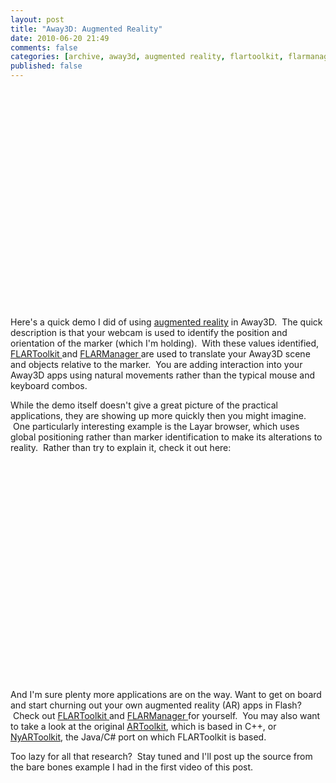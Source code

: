 ```yaml
---
layout: post
title: "Away3D: Augmented Reality"
date: 2010-06-20 21:49
comments: false
categories: [archive, away3d, augmented reality, flartoolkit, flarmanager]
published: false
---
```


<object classid="clsid:d27cdb6e-ae6d-11cf-96b8-444553540000" width="425" height="350" codebase="http://download.macromedia.com/pub/shockwave/cabs/flash/swflash.cab#version=6,0,40,0"><param name="src" value="http://www.youtube.com/v/PYBgPjxeQ-8" /><embed type="application/x-shockwave-flash" width="425" height="350" src="http://www.youtube.com/v/PYBgPjxeQ-8"> </embed></object>

Here's a quick demo I did of using <a href="http://en.wikipedia.org/wiki/Augmented_reality" target="_blank">augmented reality</a> in Away3D.  The quick description is that your webcam is used to identify the position and orientation of the marker (which I'm holding).  With these values identified, <a href="http://www.libspark.org/wiki/saqoosha/FLARToolKit/en" target="_blank">FLARToolkit </a>and <a href="http://words.transmote.com/wp/flarmanager/" target="_blank">FLARManager </a>are used to translate your Away3D scene and objects relative to the marker.  You are adding interaction into your Away3D apps using natural movements rather than the typical mouse and keyboard combos.

While the demo itself doesn't give a great picture of the practical applications, they are showing up more quickly then you might imagine.  One particularly interesting example is the Layar browser, which uses global positioning rather than marker identification to make its alterations to reality.  Rather than try to explain it, check it out here:

<object classid="clsid:d27cdb6e-ae6d-11cf-96b8-444553540000" width="425" height="350" codebase="http://download.macromedia.com/pub/shockwave/cabs/flash/swflash.cab#version=6,0,40,0"><param name="src" value="http://www.youtube.com/v/b64_16K2e08" /><embed type="application/x-shockwave-flash" width="425" height="350" src="http://www.youtube.com/v/b64_16K2e08"></embed></object>

And I'm sure plenty more applications are on the way.  Want to get on board and start churning out your own augmented reality (AR) apps in Flash?  Check out <a href="http://www.libspark.org/wiki/saqoosha/FLARToolKit/en" target="_blank">FLARToolkit </a>and <a href="http://words.transmote.com/wp/flarmanager/" target="_blank">FLARManager </a>for yourself.  You may also want to take a look at the original <a href="http://www.hitl.washington.edu/artoolkit/" target="_blank">ARToolkit</a>, which is based in C++, or <a href="http://nyatla.jp/nyartoolkit/wiki/index.php?NyARToolkit%20for%20Java.en" target="_blank">NyARToolkit</a>, the Java/C# port on which FLARToolkit is based.

Too lazy for all that research?  Stay tuned and I'll post up the source from the bare bones example I had in the first video of this post.